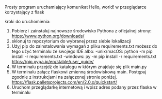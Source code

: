 Prosty program uruchamiający komunikat Hello, world! w przeglądarce korzystający z flask

kroki do uruchomienia:
1. Pobierz i zainstaluj  najnowsze środowisko Pythona z oficjalnej strony:
https://www.python.org/downloads/
2. sklonuj to repozytorium do wybranej przez siebie lokalizacji
3. Użyj pip do zainstalowania wymagań z pliku requirements.txt
możesz do tego użyć terminalu ze swojego IDE albo:
-unix/macOS: python -m pip install -r requirements.txt
-windows: py -m pip install -r requirements.txt
https://pip.pypa.io/en/stable/user_guide/
4. W terminalu przejdź do katalogu w którym znajduje się plik main.py
5. W terminalu załącz flaskowi zmienną środowiskową main. Postępuj zgodnie z instrukcjami na załączonej stronie poniżej.
https://flask.palletsprojects.com/en/2.0.x/quickstart/
6. Uruchom przeglądarkę internetową i wpisz adres podany przez flaska w terminalu